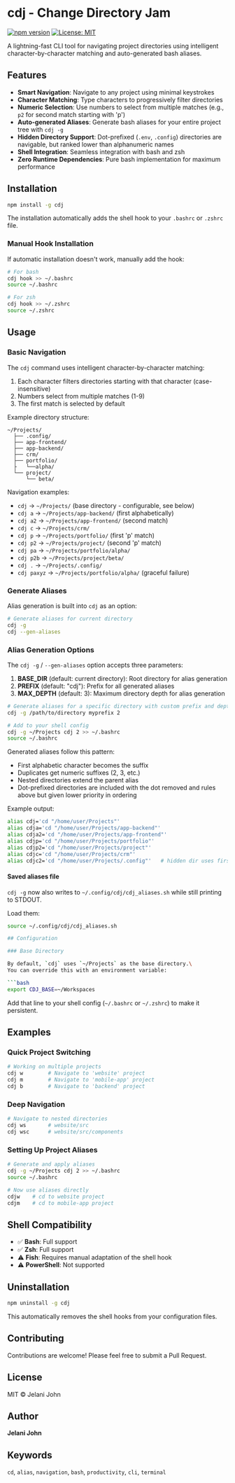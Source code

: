 # cdj - Change Directory Jam

[![npm version](https://img.shields.io/npm/v/cdj.svg)](https://www.npmjs.com/package/cdj)
[![License: MIT](https://img.shields.io/badge/License-MIT-yellow.svg)](https://opensource.org/licenses/MIT)

A lightning-fast CLI tool for navigating project directories using intelligent character-by-character matching and auto-generated bash aliases.

## Features

- **Smart Navigation**: Navigate to any project using minimal keystrokes
- **Character Matching**: Type characters to progressively filter directories
- **Numeric Selection**: Use numbers to select from multiple matches (e.g., `p2` for second match starting with 'p')
- **Auto-generated Aliases**: Generate bash aliases for your entire project tree with `cdj -g`
- **Hidden Directory Support**: Dot-prefixed (`.env`, `.config`) directories are navigable, but ranked lower than alphanumeric names
- **Shell Integration**: Seamless integration with bash and zsh
- **Zero Runtime Dependencies**: Pure bash implementation for maximum performance

## Installation

```bash
npm install -g cdj
```

The installation automatically adds the shell hook to your `.bashrc` or `.zshrc` file.

### Manual Hook Installation

If automatic installation doesn't work, manually add the hook:

```bash
# For bash
cdj hook >> ~/.bashrc
source ~/.bashrc

# For zsh
cdj hook >> ~/.zshrc
source ~/.zshrc
```

## Usage

### Basic Navigation

The `cdj` command uses intelligent character-by-character matching:

1. Each character filters directories starting with that character (case-insensitive)
2. Numbers select from multiple matches (1-9)
3. The first match is selected by default

Example directory structure:
```
~/Projects/
  ├── .config/
  ├── app-frontend/
  ├── app-backend/
  ├── crm/
  ├── portfolio/
  ├   └──alpha/
  └── project/
      └── beta/
```

Navigation examples:
- `cdj` → `~/Projects/` (base directory - configurable, see below)
- `cdj a` → `~/Projects/app-backend/` (first alphabetically)
- `cdj a2` → `~/Projects/app-frontend/` (second match)
- `cdj c` → `~/Projects/crm/`
- `cdj p` → `~/Projects/portfolio/` (first 'p' match)
- `cdj p2` → `~/Projects/project/` (second 'p' match)
- `cdj pa` → `~/Projects/portfolio/alpha/`
- `cdj p2b` → `~/Projects/project/beta/`
- `cdj .` → `~/Projects/.config/`
- `cdj paxyz` → `~/Projects/portfolio/alpha/` (graceful failure)

### Generate Aliases

Alias generation is built into `cdj` as an option:

```bash
# Generate aliases for current directory
cdj -g
cdj --gen-aliases
```

### Alias Generation Options

The `cdj -g` / `--gen-aliases` option accepts three parameters:

1. **BASE_DIR** (default: current directory): Root directory for alias generation
2. **PREFIX** (default: "cdj"): Prefix for all generated aliases
3. **MAX_DEPTH** (default: 3): Maximum directory depth for alias generation

```bash
# Generate aliases for a specific directory with custom prefix and depth
cdj -g /path/to/directory myprefix 2

# Add to your shell config
cdj -g ~/Projects cdj 2 >> ~/.bashrc
source ~/.bashrc
```

Generated aliases follow this pattern:
- First alphabetic character becomes the suffix
- Duplicates get numeric suffixes (2, 3, etc.)
- Nested directories extend the parent alias
- Dot-prefixed directories are included with the dot removed and rules above but given lower priority in ordering

Example output:
```bash
alias cdj='cd "/home/user/Projects"'
alias cdja='cd "/home/user/Projects/app-backend"'
alias cdja2='cd "/home/user/Projects/app-frontend"'
alias cdjp='cd "/home/user/Projects/portfolio"'
alias cdjp2='cd "/home/user/Projects/project"'
alias cdjc='cd "/home/user/Projects/crm"'
alias cdjc2='cd "/home/user/Projects/.config"'   # hidden dir uses first char after dot, but lower priority
```

#### Saved aliases file

`cdj -g` now also writes to `~/.config/cdj/cdj_aliases.sh` while still printing to STDOUT.

Load them:
```bash
source ~/.config/cdj/cdj_aliases.sh

## Configuration

### Base Directory

By default, `cdj` uses `~/Projects` as the base directory.\
You can override this with an environment variable:

```bash
export CDJ_BASE=~/Workspaces
```

Add that line to your shell config (`~/.bashrc` or `~/.zshrc`) to make
it persistent.

## Examples

### Quick Project Switching

```bash
# Working on multiple projects
cdj w        # Navigate to 'website' project
cdj m        # Navigate to 'mobile-app' project
cdj b        # Navigate to 'backend' project
```

### Deep Navigation

```bash
# Navigate to nested directories
cdj ws       # website/src
cdj wsc      # website/src/components
```

### Setting Up Project Aliases

```bash
# Generate and apply aliases
cdj -g ~/Projects cdj 2 >> ~/.bashrc
source ~/.bashrc

# Now use aliases directly
cdjw    # cd to website project
cdjm    # cd to mobile-app project
```

## Shell Compatibility

- ✅ **Bash**: Full support
- ✅ **Zsh**: Full support
- ⚠️ **Fish**: Requires manual adaptation of the shell hook
- ⚠️ **PowerShell**: Not supported

## Uninstallation

```bash
npm uninstall -g cdj
```

This automatically removes the shell hooks from your configuration files.

## Contributing

Contributions are welcome! Please feel free to submit a Pull Request.

## License

MIT © Jelani John

## Author

**Jelani John**

## Keywords

`cd`, `alias`, `navigation`, `bash`, `productivity`, `cli`, `terminal`